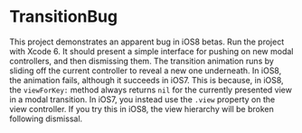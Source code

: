 TransitionBug
=============

This project demonstrates an apparent bug in iOS8 betas.  Run the project with Xcode 6. It should present a simple interface for pushing on new modal controllers, and then dismissing them. The transition animation runs by sliding off the current controller to reveal a new one underneath.  In iOS8, the animation fails, although it succeeds in iOS7. This is because, in iOS8, the `viewForKey:` method always returns `nil` for the currently presented view in a modal transition. In iOS7, you instead use the `.view` property on the view controller. If you try this in iOS8, the view hierarchy will be broken following dismissal.
